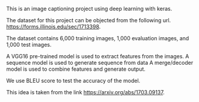 This is an image captioning project using deep learning with keras.

The dataset for this project can be objected from the following url.
https://forms.illinois.edu/sec/1713398.

The dataset contains 6,000 training images, 1,000 evaluation images, and 1,000 test images.

A VGG16 pre-trained model is used to extract features from the images.
A sequence model is used to generate sequence from data
A merge/decoder model is used to combine features and generate output.

We use BLEU score to test the accuracy of the model.



This idea is taken from the link https://arxiv.org/abs/1703.09137.



	


